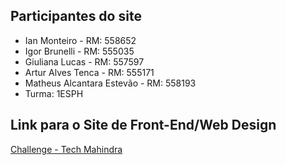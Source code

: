 ## Participantes do site
- Ian Monteiro - RM: 558652
- Igor Brunelli - RM: 555035
- Giuliana Lucas - RM: 557597
- Artur Alves Tenca - RM: 555171
- Matheus Alcantara Estevão - RM: 558193
- Turma: 1ESPH

## Link para o Site de Front-End/Web Design
[Challenge - Tech Mahindra ](https://datasphere-solutions.github.io/SiteFormulaE/)
